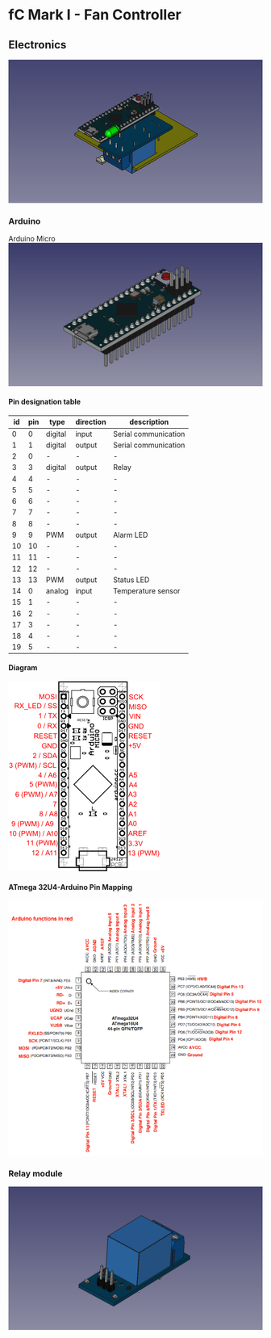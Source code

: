 # fC Mark I - Fan Controller

## Electronics
![alt text](Pictures/Electronics.png "Case")

### Arduino
Arduino Micro
![alt text](Pictures/Arduino_Micro.png "Case")

#### Pin designation table
 id | pin |   type    | direction |               description
----|-----|-----------|-----------|------------------------------------------
  0 |   0 | digital   | input     | Serial communication
  1 |   1 | digital   | output    | Serial communication
  2 |   0 | -         | -         | -
  3 |   3 | digital   | output    | Relay
  4 |   4 | -         | -         | -
  5 |   5 | -         | -         | -
  6 |   6 | -         | -         | -
  7 |   7 | -         | -         | -
  8 |   8 | -         | -         | -
  9 |   9 | PWM       | output    | Alarm LED
 10 |  10 | -         | -         | -
 11 |  11 | -         | -         | -
 12 |  12 | -         | -         | -
 13 |  13 | PWM       | output    | Status LED
 14 |   0 | analog    | input     | Temperature sensor
 15 |   1 | -         | -         | -
 16 |   2 | -         | -         | -
 17 |   3 | -         | -         | -
 18 |   4 | -         | -         | -
 19 |   5 | -         | -         | -


#### Diagram
![alt text](Pictures/ArduinoMicro_Pinout3.png "Arduino Micro Pinout")

#### ATmega 32U4-Arduino Pin Mapping
![alt text](Pictures/32U4PinMapping.png "ATmega 32U4-Arduino Pin Mapping")

### Relay module
![alt text](Pictures/Relay_module.png "Case")
